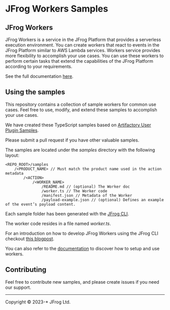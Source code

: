 # JFrog Workers Samples

## JFrog Workers

JFrog Workers is a service in the JFrog Platform that provides a serverless execution environment.
You can create workers that react to events in the JFrog Platform similar to AWS Lambda services.
Workers service provides more flexibility to accomplish your use cases.
You can use these workers to perform certain tasks that extend the capabilities of the JFrog Platform according to your requirements.

See the full documentation [here](https://jfrog.com/help/r/jfrog-platform-administration-documentation/workers).

## Using the samples

This repository contains a collection of sample workers for common use cases. Feel free to use, modify, and extend these samples to accomplish your use cases.

We have created these TypeScript samples based on [Artifactory User Plugin Samples](https://github.com/jfrog/artifactory-user-plugins).

Please submit a pull request if you have other valuable samples.

The samples are located under the _samples_ directory with the following layout:
```
<REPO_ROOT>/samples
    /<PRODUCT_NAME> // Must match the product name used in the action metadata
	    /<ACTION>
		    /<WORKER_NAME>
                /README.md // (optional) The Worker doc
                /worker.ts // The Worker code
                /manifest.json // Metadata of the Worker
                /payload-example.json // (optional) Defines an example of the event’s payload content.
```

Each sample folder has been generated with the [JFrog CLI](https://docs.jfrog-applications.jfrog.io/jfrog-applications/jfrog-cli).

The worker code resides in a file named _worker.ts_.

For an introduction on how to develop JFrog Workers using the JFrog CLI checkout [this blogpost](https://jfrog.com/blog/doing-devops-your-way-on-saas-solutions-connecting-jfrog-cli-to-your-jfrog-workers/).

You can also refer to the [documentation](https://jfrog.com/help/r/jfrog-platform-administration-documentation/workers) to discover how to setup and use workers.

## Contributing

Feel free to contribute new samples, and please create issues if you need our support.

---

Copyright &copy; 2023-* JFrog Ltd.
